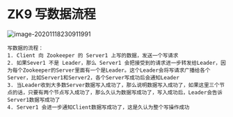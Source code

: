 # ZK9 写数据流程

![image-20201118230911991](C:\Users\Auraros\AppData\Roaming\Typora\typora-user-images\image-20201118230911991.png)

```
写数据的流程：
1. Client 向 Zookeeper 的 Server1 上写的数据，发送一个写请求
2. 如果Sever1 不是 Leader，那么 Server1 会把接受到的请求进一步转发给Leader，因为每个Zookeeper的Server里面有一个是Leader。这个Leader会将写请求广播给各个Server，比如Server1和Server2，各个Server写成功后会通知Leader
3. 当Leader收到大多数Server数据写入成功了，那么说明数据写入成功了，如果这里三个节点的话，只要有两个节点写入成功了，那么久认为数据写成功了，写入成功后，Leader会告诉Server1数据写成功了
4. Server1 会进一步通知Client数据写成功了，这是久认为整个写操作成功
```

